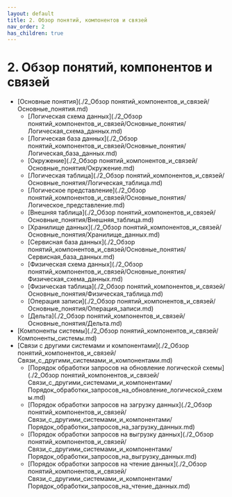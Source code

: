 ```yaml
---
layout: default
title: 2. Обзор понятий, компонентов и связей
nav_order: 2
has_children: true
---
```


2\. Обзор понятий, компонентов и связей
======================================

*   [Основные понятия](./2_Обзор понятий_компонентов_и_связей/Основные_понятия.md)
    *   [Логическая схема данных](./2_Обзор понятий_компонентов_и_связей/Основные_понятия/Логическая_схема_данных.md)
    *   [Логическая база данных](./2_Обзор понятий_компонентов_и_связей/Основные_понятия/Логическая_база_данных.md)
    *   [Окружение](./2_Обзор понятий_компонентов_и_связей/Основные_понятия/Окружение.md)
    *   [Логическая таблица](./2_Обзор понятий_компонентов_и_связей/Основные_понятия/Логическая_таблица.md)
    *   [Логическое представление](./2_Обзор понятий_компонентов_и_связей/Основные_понятия/Логическое_представление.md)
    *   [Внешняя таблица](./2_Обзор понятий_компонентов_и_связей/Основные_понятия/Внешняя_таблица.md)
    *   [Хранилище данных](./2_Обзор понятий_компонентов_и_связей/Основные_понятия/Хранилище_данных.md)
    *   [Сервисная база данных](./2_Обзор понятий_компонентов_и_связей/Основные_понятия/Сервисная_база_данных.md)
    *   [Физическая схема данных](./2_Обзор понятий_компонентов_и_связей/Основные_понятия/Физическая_схема_данных.md)
    *   [Физическая таблица](./2_Обзор понятий_компонентов_и_связей/Основные_понятия/Физическая_таблица.md)
    *   [Операция записи](./2_Обзор понятий_компонентов_и_связей/Основные_понятия/Операция_записи.md)
    *   [Дельта](./2_Обзор понятий_компонентов_и_связей/Основные_понятия/Дельта.md)
*   [Компоненты системы](./2_Обзор понятий_компонентов_и_связей/Компоненты_системы.md)
*   [Связи с другими системами и компонентами](./2_Обзор понятий_компонентов_и_связей/Связи_с_другими_системами_и_компонентами.md)
    *   [Порядок обработки запросов на обновление логической схемы](./2_Обзор понятий_компонентов_и_связей/Связи_с_другими_системами_и_компонентами/Порядок_обработки_запросов_на_обновление_логической_схемы.md)
    *   [Порядок обработки запросов на загрузку данных](./2_Обзор понятий_компонентов_и_связей/Связи_с_другими_системами_и_компонентами/Порядок_обработки_запросов_на_загрузку_данных.md)
    *   [Порядок обработки запросов на выгрузку данных](./2_Обзор понятий_компонентов_и_связей/Связи_с_другими_системами_и_компонентами/Порядок_обработки_запросов_на_выгрузку_данных.md)
    *   [Порядок обработки запросов на чтение данных](./2_Обзор понятий_компонентов_и_связей/Связи_с_другими_системами_и_компонентами/Порядок_обработки_запросов_на_чтение_данных.md)
